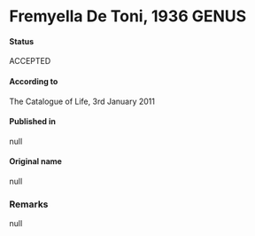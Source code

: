 # Fremyella De Toni, 1936 GENUS

#### Status
ACCEPTED

#### According to
The Catalogue of Life, 3rd January 2011

#### Published in
null

#### Original name
null

### Remarks
null
